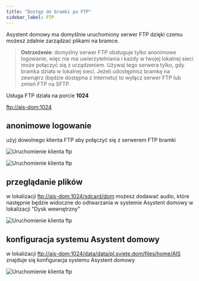```yaml
---
title: "Dostęp do bramki po FTP"
sidebar_label: FTP
---
```


Asystent domowy ma domyślnie uruchomiony serwer FTP dzięki czemu możesz zdalnie zarządzać plikami na bramce.


> **Ostrzeżenie**: domyślny serwer FTP obsługuje tylko anonimowe logowanie, więc nie ma uwierzytelniania i każdy w twojej lokalnej sieci może połączyć się z urządzeniem. Używaj tego serwera tylko, gdy bramka działa w lokalnej sieci. Jeżeli udostępnisz bramkę na zewnątrz (będzie dostępna z Internetu) to wyłącz serwer FTP lub zmień FTP na SFTP.


Usługa FTP działa na porcie **1024**

[ftp://ais-dom:1024](ftp://ais-dom:1024)


## anonimowe logowanie

użyj dowolnego klienta FTP aby połączyć się z serwerem FTP bramki

![Uruchomienie klienta ftp](/AIS-docs/img/en/bramka/ftp_connection_1.png)

![Uruchomienie klienta ftp](/AIS-docs/img/en/bramka/ftp_connection_2.png)


## przeglądanie plików

w lokalizacji [ftp://ais-dom:1024/sdcard/dom](ftp://ais-dom:1024/sdcard/dom) możesz dodawać audio, które następnie będzie widoczne do odtwarzania w systemie Asystent domowy w lokalizacji "Dysk wewnętrzny"

![Uruchomienie klienta ftp](/AIS-docs/img/en/bramka/ftp_connection_4.png)


## konfiguracja systemu Asystent domowy
w lokalizacji [ftp://ais-dom:1024/data/data/pl.sviete.dom/files/home/AIS](ftp://ais-dom:1024/data/data/pl.sviete.dom/files/home/AIS) znajduje się konfiguracja systemu Asystent domowy

![Uruchomienie klienta ftp](/AIS-docs/img/en/bramka/ftp_connection_3.png)
